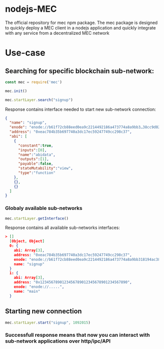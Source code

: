 # nodejs-MEC
The official repository for mec npm package. The mec package is designed to quickly deploy a MEC client in a nodejs application and quickly integrate with any service from a decentralized MEC network

# Use-case
## Searching for specific blockchain sub-network:
```JavaScript
const mec = require('mec')

mec.init()

mec.startLayer.search("signup")
```
Response contains interface needed to start new sub-network connection:
```JSON
{
  "name": "signup",
  "enode": "enode://b61f72cb88eed0ea9c2214492186a473774a8a9bb3…38cc9d0230a81d8fde59724ea313fa@212.20.41.42:30303",
  "address": "0xeac784b35b697740a3dc17ec59247749cc298c37",
  "abi": [
    {
      "constant":true,
      "inputs":[0],
      "name":"abidata",
      "outputs":[1],
      "payable":false,
      "stateMutability":"view",
      "type":"function"
    }, 
    {},
    {}
  ]
}
```
### Globaly available sub-networks
```JavaScript
mec.startLayer.getInterface()
```
Response contains all available sub-networks interfaces:
```JSON
> []
  [Object, Object]
  0: { 
    abi: Array[3],
    address: "0xeac784b35b697740a3dc17ec59247749cc298c37",
    enode: "enode://b61f72cb88eed0ea9c2214492186a473774a8a9bb318194ac38d3900062a11a0b48d1a4e8d36e04432c2e287e485f2f30a38cc9d0230a81d8fde59724ea313fa@212.20.41.42:30303",
    name: "signup"
  }
  1: {
    abi: Array[3],
    address: "0x1234567890123456789012345678901234567890",
    enode: "enode://.....",
    name: "main"
  }
```
## Starting new connection
```JavaScript
mec.startLayer.start("signup", 1092015)
```
### Successfull response means that now you can interact with sub-network applications over http/ipc/API
